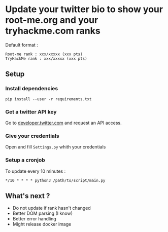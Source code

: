 # Update your twitter bio to show your root-me.org and your tryhackme.com ranks

Default format :

```text
Root-me rank : xxx/xxxxx (xxx pts)
TryHackMe rank : xxx/xxxxx (xxx pts)
```

## Setup
### Install dependencies

```
pip install --user -r requirements.txt
```

### Get a twitter API key

Go to [developer.twitter.com](https://developer.twitter.com/en/docs) and request an API access.

### Give your credentials

Open and fill `Settings.py` whith your credentials

### Setup a cronjob

To update every 10 minutes :

```
*/10 * * * * python3 /path/to/script/main.py
```

## What's next ?

* Do not update if rank hasn't changed
* Better DOM parsing (I know)
* Better error handling
* Might release docker image
